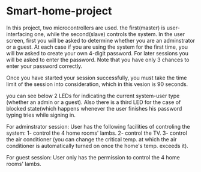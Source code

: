 # Smart-home-project
In this project, two microcontrollers are used. the first(master) is user-interfacing one, while the second(slave) controls the system. 
In the user screen, first you will be asked to determine whether you are an adminstrator or a guest. 
At each case if you are using the system for the first time, you will bw asked to create your own 4-digit password. For later sessions you will be asked to enter the password. Note that you have only 3 chances to enter your password correctly. 

Once you have started your session successfully, you must take the time limit of the session into consideration, which in this vesion is 90 seconds.

you can see below 2 LEDs for indicating the current system-user type (whether an admin or a guest). 
Also there is a third LED for the case of blocked state(which happens whenever the user finishes his password typing tries while signing in.

For adminstrator session:
    User has the following facilities of controling the system:
    1- control the 4 home rooms' lambs.
    2- control the TV.
    3- control the air conditioner (you can change the critical temp. at which the air conditioner is automatically turned on once the home's temp. exceeds it).
       
For guest session:
    User only has the permission to control the 4 home rooms' lambs.

